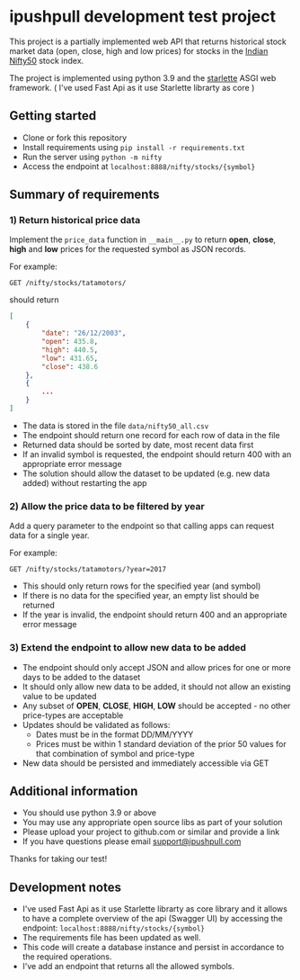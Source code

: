 # ipushpull development test project

This project is a partially implemented web API that returns historical stock market data (open, close, high and low prices) for stocks in the [Indian Nifty50](https://www.nseindia.com/) stock index.

The project is implemented using python 3.9 and the [starlette](https://www.starlette.io/) ASGI web framework. ( I've used Fast Api as it use Starlette librarty as core )

## Getting started
* Clone or fork this repository
* Install requirements using `pip install -r requirements.txt`
* Run the server using `python -m nifty`
* Access the endpoint at `localhost:8888/nifty/stocks/{symbol}`


## Summary of requirements


### 1) Return historical price data
Implement the `price_data` function in `__main__.py` to return **open**, **close**, **high** and **low** prices for the requested symbol as JSON records. 

For example:

    GET /nifty/stocks/tatamotors/

should  return

```json
[
    {
        "date": "26/12/2003",
        "open": 435.8,
        "high": 440.5,
        "low": 431.65,
        "close": 438.6
    },
    {
        ...
    }
]
```

* The data is stored in the file `data/nifty50_all.csv`
* The endpoint should return one record for each row of data in the file
* Returned data should be sorted by date, most recent data first
* If an invalid symbol is requested, the endpoint should return 400 with an appropriate error message
* The solution should allow the dataset to be updated (e.g. new data added) without restarting the app


### 2) Allow the price data to be filtered by year
Add a query parameter to the endpoint so that calling apps can request data for a single year.

For example:

    GET /nifty/stocks/tatamotors/?year=2017

* This should only return rows for the specified year (and symbol)
* If there is no data for the specified year, an empty list should be returned
* If the year is invalid, the endpoint should return 400 and an appropriate error message


### 3) Extend the endpoint to allow new data to be added

* The endpoint should only accept JSON and allow prices for one or more days to be added to the dataset
* It should only allow new data to be added, it should not allow an existing value to be updated
* Any subset of **OPEN**, **CLOSE**, **HIGH**, **LOW** should be accepted - no other price-types are acceptable
* Updates should be validated as follows:
  * Dates must be in the format DD/MM/YYYY
  * Prices must be within 1 standard deviation of the prior 50 values for that combination of symbol and price-type
* New data should be persisted and immediately accessible via GET

## Additional information
* You should use python 3.9 or above
* You may use any appropriate open source libs as part of your solution
* Please upload your project to github.com or similar and provide a link
* If you have questions please email support@ipushpull.com

Thanks for taking our test!



## Development notes

* I've used Fast Api as it use Starlette librarty as core library and it allows to have a complete overview of the api (Swagger UI) by accessing the endpoint: `localhost:8888/nifty/stocks/{symbol}`
* The requirements file has been updated as well. 
* This code will create a database instance and persist in accordance to the required operations.
* I've add an endpoint that returns all the allowed symbols.


